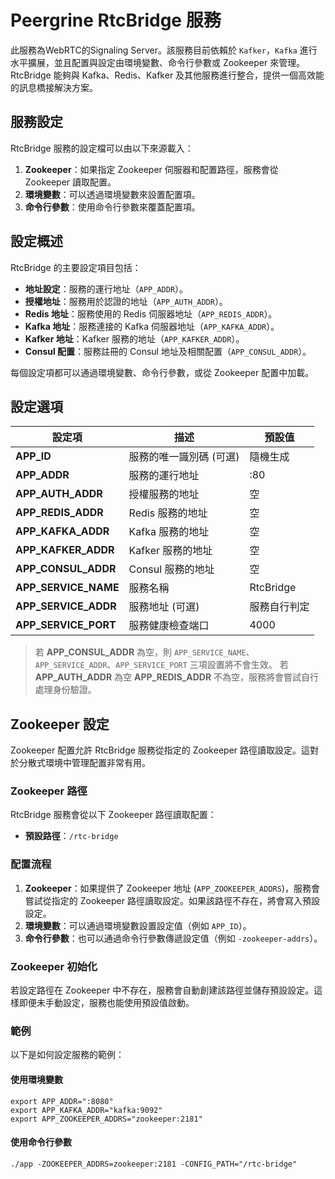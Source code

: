 # Peergrine RtcBridge 服務
此服務為WebRTC的Signaling Server。該服務目前依賴於 `Kafker`，`Kafka` 進行水平擴展，並且配置與設定由環境變數、命令行參數或 Zookeeper 來管理。RtcBridge 能夠與 Kafka、Redis、Kafker 及其他服務進行整合，提供一個高效能的訊息橋接解決方案。

## 服務設定

RtcBridge 服務的設定檔可以由以下來源載入：
1. **Zookeeper**：如果指定 Zookeeper 伺服器和配置路徑，服務會從 Zookeeper 讀取配置。
2. **環境變數**：可以透過環境變數來設置配置項。
3. **命令行參數**：使用命令行參數來覆蓋配置項。

## 設定概述

RtcBridge 的主要設定項目包括：
- **地址設定**：服務的運行地址（`APP_ADDR`）。
- **授權地址**：服務用於認證的地址（`APP_AUTH_ADDR`）。
- **Redis 地址**：服務使用的 Redis 伺服器地址（`APP_REDIS_ADDR`）。
- **Kafka 地址**：服務連接的 Kafka 伺服器地址（`APP_KAFKA_ADDR`）。
- **Kafker 地址**：Kafker 服務的地址（`APP_KAFKER_ADDR`）。
- **Consul 配置**：服務註冊的 Consul 地址及相關配置（`APP_CONSUL_ADDR`）。

每個設定項都可以通過環境變數、命令行參數，或從 Zookeeper 配置中加載。
## 設定選項
|設定項 |描述 |預設值 |
|-|-|-|
|**APP_ID** |服務的唯一識別碼 (可選) |隨機生成 |
|**APP_ADDR** |服務的運行地址 |:80 |
|**APP_AUTH_ADDR** |授權服務的地址 |空 |
|**APP_REDIS_ADDR** |Redis 服務的地址 |空 |
|**APP_KAFKA_ADDR** |Kafka 服務的地址 |空 |
|**APP_KAFKER_ADDR** |Kafker 服務的地址 |空 |
|**APP_CONSUL_ADDR** |Consul 服務的地址 |空 |
|**APP_SERVICE_NAME** |服務名稱 |RtcBridge |
|**APP_SERVICE_ADDR** |服務地址 (可選) |服務自行判定 |
|**APP_SERVICE_PORT** |服務健康檢查端口 |4000 |
> 若 **APP_CONSUL_ADDR** 為空，則 `APP_SERVICE_NAME`、`APP_SERVICE_ADDR`、`APP_SERVICE_PORT` 三項設置將不會生效。
> 若 **APP_AUTH_ADDR** 為空 **APP_REDIS_ADDR** 不為空，服務將會嘗試自行處理身份驗證。
## Zookeeper 設定
Zookeeper 配置允許 RtcBridge 服務從指定的 Zookeeper 路徑讀取設定。這對於分散式環境中管理配置非常有用。
### Zookeeper 路徑

RtcBridge 服務會從以下 Zookeeper 路徑讀取配置：
- **預設路徑**：`/rtc-bridge`
### 配置流程

1. **Zookeeper**：如果提供了 Zookeeper 地址 (`APP_ZOOKEEPER_ADDRS`)，服務會嘗試從指定的 Zookeeper 路徑讀取設定。如果該路徑不存在，將會寫入預設設定。
2. **環境變數**：可以通過環境變數設置設定值（例如 `APP_ID`）。
3. **命令行參數**：也可以通過命令行參數傳遞設定值（例如 `-zookeeper-addrs`）。
### Zookeeper 初始化

若設定路徑在 Zookeeper 中不存在，服務會自動創建該路徑並儲存預設設定。這樣即便未手動設定，服務也能使用預設值啟動。

### 範例

以下是如何設定服務的範例：
#### 使用環境變數

```
export APP_ADDR=":8080"
export APP_KAFKA_ADDR="kafka:9092"
export APP_ZOOKEEPER_ADDRS="zookeeper:2181"
```

#### 使用命令行參數
```
./app -ZOOKEEPER_ADDRS=zookeeper:2181 -CONFIG_PATH="/rtc-bridge"
```
